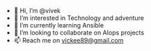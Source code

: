 - 👋 Hi, I’m @vivek
- 👀 I’m interested in Technology and adventure
- 🌱 I’m currently learning Ansible
- 💞️ I’m looking to collaborate on AIops projects
- 📫 Reach me on vickee89@gmail.com

<!---
vickee89/vickee89 is a ✨ special ✨ repository because its `README.md` (this file) appears on your GitHub profile.
You can click the Preview link to take a look at your changes.
--->
